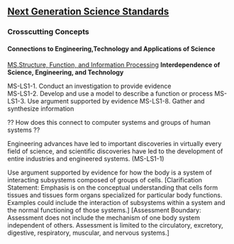 ## [Next Generation Science Standards](https://www.nextgenscience.org/)

### Crosscutting Concepts
#### Connections to Engineering,Technology and Applications of Science

[MS.Structure, Function, and Information Processing](https://www.nextgenscience.org/topic-arrangement/msstructure-function-and-information-processing)
**Interdependence of Science, Engineering, and Technology**

MS-LS1-1. Conduct an investigation to provide evidence  
MS-LS1-2.	Develop and use a model to describe a function or process
MS-LS1-3.	Use argument supported by evidence
MS-LS1-8. Gather and synthesize information

?? How does this connect to computer systems and groups of human systems ??

Engineering advances have led to important discoveries in virtually every field of science, and scientific discoveries have led to the development of entire industries and engineered systems. (MS-LS1-1)


Use argument supported by evidence for how the body is a system of interacting subsystems composed of groups of cells. [Clarification Statement: Emphasis is on the conceptual understanding that cells form tissues and tissues form organs specialized for particular body functions. Examples could include the interaction of subsystems within a system and the normal functioning of those systems.] [Assessment Boundary: Assessment does not include the mechanism of one body system independent of others. Assessment is limited to the circulatory, excretory, digestive, respiratory, muscular, and nervous systems.]
